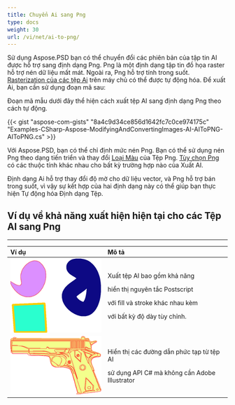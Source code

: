 ```yaml
---
title: Chuyển Ai sang Png
type: docs
weight: 30
url: /vi/net/ai-to-png/
---
```


Sử dụng Aspose.PSD bạn có thể chuyển đổi các phiên bản của tập tin AI được hỗ trợ sang định dạng Png. Png là một định dạng tập tin đồ họa raster hỗ trợ nén dữ liệu mất mát. Ngoài ra, Png hỗ trợ tính trong suốt. [Rasterization của các tệp Ai](/psd/vi/net/converting-ai-image-to-raster-format/) trên máy chủ có thể được tự động hóa. Để xuất Ai, bạn cần sử dụng đoạn mã sau:

Đoạn mã mẫu dưới đây thể hiện cách xuất tệp AI sang định dạng Png theo cách tự động.

{{< gist "aspose-com-gists" "8a4c9d34ce856d1642fc7c0ce974175c" "Examples-CSharp-Aspose-ModifyingAndConvertingImages-AI-AIToPNG-AIToPNG.cs" >}}

Với Aspose.PSD, bạn có thể chỉ định mức nén Png. Bạn có thể sử dụng nén Png theo dạng tiến triển và thay đổi [Loại Màu](https://reference.aspose.com/psd/net/aspose.psd.imageoptions/pngoptions/properties/colortype) của Tệp Png. [Tùy chọn Png](https://reference.aspose.com/psd/net/aspose.psd.imageoptions/pngoptions) có các thuộc tính khác nhau cho bất kỳ trường hợp nào của Xuất AI.

Định dạng Ai hỗ trợ thay đổi độ mờ cho dữ liệu vector, và Png hỗ trợ bán trong suốt, vì vậy sự kết hợp của hai định dạng này có thể giúp bạn thực hiện Tự động hóa Định dạng Tệp.
## **Ví dụ về khả năng xuất hiện hiện tại cho các Tệp AI sang Png**
-----

|**Ví dụ**|**Mô tả**|
| :- | :- |
|![todo:image_alt_text](ai-to-png_1.png)|<p>Xuất tệp AI bao gồm khả năng</p><p>hiển thị nguyên tắc Postscript</p><p>với fill và stroke khác nhau kèm</p><p>với bất kỳ độ dày tùy chỉnh.</p>|
|![todo:image_alt_text](ai-to-png_2.png)|<p>Hiển thị các đường dẫn phức tạp từ tệp AI</p><p>sử dụng API C# mà không cần Adobe Illustrator</p>|

